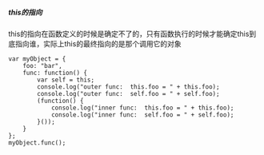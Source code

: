 ##### this的指向
this的指向在函数定义的时候是确定不了的，只有函数执行的时候才能确定this到底指向谁，实际上this的最终指向的是那个调用它的对象


    var myObject = {
     	foo: "bar",
    	func: function() {
        	var self = this;
        	console.log("outer func:  this.foo = " + this.foo);
        	console.log("outer func:  self.foo = " + self.foo);
        	(function() {
            	console.log("inner func:  this.foo = " + this.foo);
            	console.log("inner func:  self.foo = " + self.foo);
        	}());
    	}
    };
    myObject.func();


